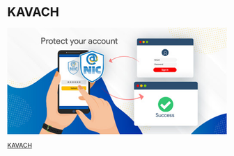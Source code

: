 # KAVACH

![](../.gitbook/assets/kavach.jpg)

[KAVACH](https://email.gov.in/videos/docs/How-To-Use-Kavach.pdf)
